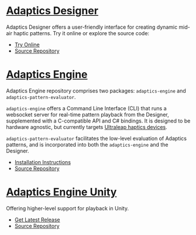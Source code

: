 # [Adaptics Designer](https://github.com/AdaptiveHaptics/AdapticsDesigner)

Adaptics Designer offers a user-friendly interface for creating dynamic mid-air haptic patterns. Try it online or explore the source code:

- [Try Online](https://adaptivehaptics.github.io/AdapticsDesigner/)
- [Source Repository](https://github.com/AdaptiveHaptics/AdapticsDesigner)



# [Adaptics Engine](https://github.com/AdaptiveHaptics/AdapticsEngine)

Adaptics Engine repository comprises two packages: `adaptics-engine` and `adaptics-pattern-evaluator`.

`adaptics-engine` offers a Command Line Interface (CLI) that runs a websocket server for real-time pattern playback from the Designer, supplemented with a C-compatible API and C# bindings. It is designed to be hardware agnostic, but currently targets [Ultraleap haptics devices](https://www.ultraleap.com/datasheets/STRATOS_Explore_Development_Kit_datasheet.pdf).

`adaptics-pattern-evaluator` facilitates the low-level evaluation of Adaptics patterns, and is incorporated into both the `adaptics-engine` and the Designer.

- [Installation Instructions](https://github.com/AdaptiveHaptics/AdapticsEngine#installation)
- [Source Repository](https://github.com/AdaptiveHaptics/AdapticsEngine)



# [Adaptics Engine Unity](https://github.com/AdaptiveHaptics/AdapticsEngineUnity)

Offering higher-level support for playback in Unity.

- [Get Latest Release](https://github.com/AdaptiveHaptics/AdapticsEngineUnity/releases/latest)
- [Source Repository](https://github.com/AdaptiveHaptics/AdapticsEngineUnity)